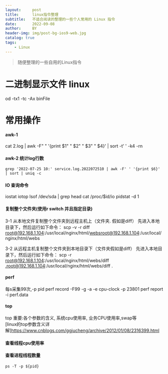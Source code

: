 ```yaml
---
layout:     post
title:      linux指令整理
subtitle:   不适合阅读的整理的一些个人常用的 Linux 指令
date:       2022-09-08
author:     BY
header-img: img/post-bg-ios9-web.jpg
catalog: true
tags:
    - Linux
---
```


>随便整理的一些自用的Linux指令

# 二进制显示文件 linux
  
  od -tx1 -tc -Ax binFile

# 常用操作

#### awk-1
  cat 2.log | awk -F" " '{print $1" " $2" " $3" " $4}'  | sort -t' ' -k4 -rn
#### awk-2 统计log行数
	grep '2022-07-25 10:' service.log.2022072510 | awk -F' ' '{print $6}' | sort | uniq -c
#### IO 查询命令
  iostat 
  iotop
  lsof /dev/sda | grep head
  cat /proc/$id/io
  pidstat -d 1
  

#### 复制整个文件夹(使用r switch 并且指定目录)
  3-1 从本地文件复制整个文件夹到远程主机上（文件夹. 假如是diff）
  先进入本地目录下，然后运行如下命令：
  scp -v -r diff root@192.168.1.104:/usr/local/nginx/html/websroot@192.168.1.104:/usr/local/nginx/html/webs

  3-2 从远程主机复制整个文件夹到本地目录下（文件夹假如是diff）
  先进入本地目录下，然后运行如下命令：
  scp -r root@192.168.1.104:/usr/local/nginx/html/webs/diff .root@192.168.1.104:/usr/local/nginx/html/webs/diff .

#### perf
  每s采集99次,-p  pid
  perf record -F99 -g -a -e cpu-clock -p 23801
  perf report -i perf.data
  
#### top

top 重要:各个参数的含义, 系统cpu使用率, 业务CPU使用率,swap等   
[linux的top参数含义详解]https://www.cnblogs.com/ggjucheng/archive/2012/01/08/2316399.html

#### 查看线程cpu使用率


#### 查看进程线程数量
	ps -T -p ${pid} 


